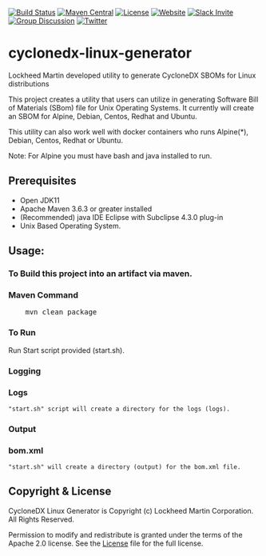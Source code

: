 [![Build Status](https://github.com/CycloneDX/cyclonedx-linux-generator/workflows/Maven%20CI/badge.svg)](https://github.com/CycloneDX/cyclonedx-linux-generator/actions?workflow=Maven+CI)
[![Maven Central](https://maven-badges.herokuapp.com/maven-central/org.cyclonedx.contrib.com.lmco.efoss.unix.sbom/cyclonedx-linux-generator/badge.svg)](https://maven-badges.herokuapp.com/maven-central/org.cyclonedx.contrib.com.lmco.efoss.unix.sbom/cyclonedx-linux-generator)
[![License](https://img.shields.io/badge/license-Apache%202.0-brightgreen.svg)][License]
[![Website](https://img.shields.io/badge/https://-cyclonedx.org-blue.svg)](https://cyclonedx.org/)
[![Slack Invite](https://img.shields.io/badge/Slack-Join-blue?logo=slack&labelColor=393939)](https://cyclonedx.org/slack/invite)
[![Group Discussion](https://img.shields.io/badge/discussion-groups.io-blue.svg)](https://groups.io/g/CycloneDX)
[![Twitter](https://img.shields.io/twitter/url/http/shields.io.svg?style=social&label=Follow)](https://twitter.com/CycloneDX_Spec)


# cyclonedx-linux-generator
Lockheed Martin developed utility to generate CycloneDX SBOMs for Linux distributions

This project creates a utility that users can utilize in generating Software Bill of Materials (SBom) file for Unix Operating Systems. It currently will create an SBOM for Alpine, Debian, Centos, Redhat and Ubuntu. 

This utility can also work well with docker containers who runs Alpine(*), Debian, Centos, Redhat or Ubuntu.

Note:  For Alpine you must have bash and java installed to run.

## Prerequisites
- Open JDK11
- Apache Maven 3.6.3 or greater installed 
- (Recommended) java IDE Eclipse with Subclipse 4.3.0 plug-in
- Unix Based Operating System.

## Usage:

### To Build this project into an artifact via maven.
### Maven Command
<pre>
    mvn clean package
</pre>

### To Run
Run Start script provided (start.sh).


### Logging
### Logs
    "start.sh" script will create a directory for the logs (logs).
    
### Output
### bom.xml
    "start.sh" will create a directory (output) for the bom.xml file.  

Copyright & License
-------------------

CycloneDX Linux Generator is Copyright (c) Lockheed Martin Corporation. All Rights Reserved.

Permission to modify and redistribute is granted under the terms of the Apache 2.0 license. See the [License] file for the full license.

[License]: https://github.com/CycloneDX/cyclonedx-linux-generator/blob/master/LICENSE
